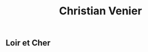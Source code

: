 ﻿---
title: Christian Venier
regio: Touraine
photo: venier.jpg
layout: wijnhuis 

wijnen:
    - naam:  Les Carteries’13
      ref:   
      app:   A.O.C. Cheverny
      type:  Blanc sec
      cep:   Sauv./Chardonnay
      prijs: €11.64
      
    - naam:  La Gautrie'04
      ref:   
      app:   A.O.C. Cheverny
      type:  Blanc sec oxidatif
      cep:   Sauvignon blanc
      prijs: €12.64
      opm:   De laatste flessen/Les dernières

    - naam:  Le Rouge de Madon’08
      ref:   Loi 0853
      app:   A.O.C. Cheverny
      type:  Rouge
      cep:   Gamay
      prijs: €8.90
      opm:   De laatste flessen/Les dernières
      
    - naam:  Les Hauts de Madon’10
      ref:   Loi 1031
      app:   A.O.C. Cheverny
      type:  Rouge
      cep:   Pinot noir/Gamay
      prijs: €10.64
      opm:   De laatste flessen/Les dernières

    - naam:  Les Hauts de Madon’11
      ref:   Loi 1137
      app:   A.O.C. Cheverny
      type:  Rouge
      cep:   Pinot noir/Gamay
      prijs: €11.64
      opm:   De laatste flessen/Les dernières

    - naam:  Le Clos des Carteries’09
      ref:   Loi 
      app:   A.O.C. Cheverny
      type:  Rouge
      cep:   Pinot noir/Gamay
      prijs: €11.64
      opm:   De laatste flessen/Les dernières

    - naam:  Le Clos des Carteries’10
      ref:   Loi  
      app:   A.O.C. Cheverny
      type:  Rouge
      cep:   Pinot noir/Gamay
      prijs: €11.64
      opm:   De laatste flessen/Les dernières
    
    - naam:  Le Clos des Carteries’11
      ref:   
      app:   A.O.C. Cheverny
      type:  Rouge
      cep:   Pinot noir/Gamay
      prijs: €11.64
    
    - naam:  Les Clos des Carteries'13
      ref:   
      app:   A.O.C. Cheverny
      type:  Rouge
      cep:   Pinot noir/Gamay
      prijs: €11.64
      
    - naam:  Les Cormiers'13
      ref:   Loi 1137
      app:   A.O.C. Cheverny
      type:  Rouge
      cep:   Cabernet franc
      prijs: €11.64
      
    - naam:  La Pierre aux Chiens’09
      ref:   Loi 0971
      app:   Vin de France
      type:  rood
      cep:   Pinot noir
      prijs: €13.04
      opm:   De laatste flessen/Les dernières

    - naam:  La Pierre aux Chiens’11
      ref:   Loi 1142
      app:   Vin de France
      type:  rood
      cep:   Pinot noir
      prijs: €13.04
      
---
Loir et Cher
------------

